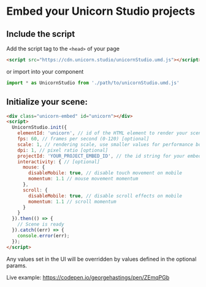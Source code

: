 # Embed your Unicorn Studio projects

## Include the script

Add the script tag to the `<head>` of your page
```html
<script src="https://cdn.unicorn.studio/unicornStudio.umd.js"></script>
```

or import into your component
```js
import * as UnicornStudio from './path/to/unicornStudio.umd.js'
```

## Initialize your scene:

```html
<div class="unicorn-embed" id="unicorn"></div>
<script>
  UnicornStudio.init({
    elementId: 'unicorn', // id of the HTML element to render your scene in (the scene will use its dimensions)
    fps: 60, // frames per second (0-120) [optional]
    scale: 1, // rendering scale, use smaller values for performance boost (0-1) [optional]
    dpi: 1, // pixel ratio [optional]
    projectId: 'YOUR_PROJECT_EMBED_ID', // the id string for your embed (get this from "embed" export)
    interactivity: { // [optional]
      mouse: {
        disableMobile: true, // disable touch movement on mobile
        momentum: 1.1 // mouse movement momentum
      },
      scroll: {
        disableMobile: true, // disable scroll effects on mobile
        momentum: 1.1 // scroll momentum
      }
    }
  }).then(() => {
    // Scene is ready
  }).catch((err) => {
    console.error(err);
  });
</script>
```
Any values set in the UI will be overridden by values defined in the optional params. 

Live example: https://codepen.io/georgehastings/pen/ZEmqPGb
